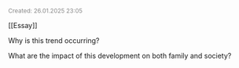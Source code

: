 <span style="font-size:12px; color:#888888;">Created: 26.01.2025 23:05</span>

[[Essay]]

Why is this trend occurring?

What are the impact of this development on both family and society?
